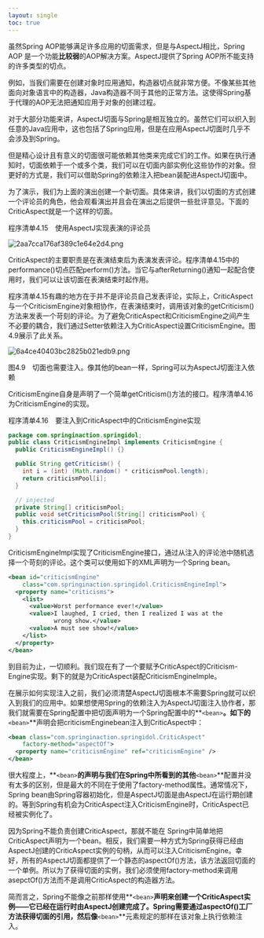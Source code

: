 ```yaml
---
layout: single
toc: true
---
```


虽然Spring AOP能够满足许多应用的切面需求，但是与AspectJ相比，Spring AOP 是一个功能**比较弱**的AOP解决方案。AspectJ提供了Spring AOP所不能支持的许多类型的切点。

例如，当我们需要在创建对象时应用通知，构造器切点就非常方便。不像某些其他面向对象语言中的构造器，Java构造器不同于其他的正常方法。这使得Spring基于代理的AOP无法把通知应用于对象的创建过程。

对于大部分功能来讲，AspectJ切面与Spring是相互独立的。虽然它们可以织入到任意的Java应用中，这也包括了Spring应用，但是在应用AspectJ切面时几乎不会涉及到Spring。

但是精心设计且有意义的切面很可能依赖其他类来完成它们的工作。如果在执行通知时，切面依赖于一个或多个类，我们可以在切面内部实例化这些协作的对象。但更好的方式是，我们可以借助Spring的依赖注入把bean装配进AspectJ切面中。

为了演示，我们为上面的演出创建一个新切面。具体来讲，我们以切面的方式创建一个评论员的角色，他会观看演出并且会在演出之后提供一些批评意见。下面的CriticAspect就是一个这样的切面。

程序清单4.15　使用AspectJ实现表演的评论员

![2aa7cca176af389c1e64e2d4.png](/image/2aa7cca176af389c1e64e2d4.png)

CriticAspect的主要职责是在表演结束后为表演发表评论。程序清单4.15中的performance()切点匹配perform()方法。当它与afterReturning()通知一起配合使用时，我们可以让该切面在表演结束时起作用。

程序清单4.15有趣的地方在于并不是评论员自己发表评论，实际上，CriticAspect与一个CriticismEngine对象相协作，在表演结束时，调用该对象的getCriticism()方法来发表一个苛刻的评论。为了避免CriticAspect和CriticismEngine之间产生不必要的耦合，我们通过Setter依赖注入为CriticAspect设置CriticismEngine。图4.9展示了此关系。

![6a4ce40403bc2825b021edb9.png](/image/6a4ce40403bc2825b021edb9.png)

图4.9　切面也需要注入。像其他的bean一样，Spring可以为AspectJ切面注入依赖

CriticismEngine自身是声明了一个简单getCriticism()方法的接口。程序清单4.16为CriticismEngine的实现。

程序清单4.16　要注入到CriticAspect中的CriticismEngine实现

```java
package com.springinaction.springidol;
public class CriticismEngineImpl implements CriticismEngine {
  public CriticismEngineImpl() {}

  public String getCriticism() {
    int i = (int) (Math.random() * criticismPool.length);
    return criticismPool[i];
  }

  // injected
  private String[] criticismPool;
  public void setCriticismPool(String[] criticismPool) {
    this.criticismPool = criticismPool;
  }
}
```

CriticismEngineImpl实现了CriticismEngine接口，通过从注入的评论池中随机选择一个苛刻的评论。这个类可以使用如下的XML声明为一个Spring bean。

```xml
<bean id="criticismEngine"
    class="com.springinaction.springidol.CriticismEngineImpl">
  <property name="criticisms">
    <list>
      <value>Worst performance ever!</value>
      <value>I laughed, I cried, then I realized I was at the
             wrong show.</value>
      <value>A must see show!</value>
    </list>
  </property>
</bean>
```

到目前为止，一切顺利。我们现在有了一个要赋予CriticAspect的Criticism-Engine实现。剩下的就是为CriticAspect装配CriticismEngineImple。

在展示如何实现注入之前，我们必须清楚AspectJ切面根本不需要Spring就可以织入到我们的应用中。如果想使用Spring的依赖注入为AspectJ切面注入协作者，那我们就需要在Spring配置中把切面声明为一个Spring配置中的**`<bean>`**。如下的**`<bean>`**声明会把criticismEnginebean注入到CriticAspect中：

```xml
<bean class="com.springinaction.springidol.CriticAspect"
    factory-method="aspectOf">
  <property name="criticismEngine" ref="criticismEngine" />
</bean>
```

很大程度上，**`<bean>`**的声明与我们在Spring中所看到的其他**`<bean>`**配置并没有太多的区别，但是最大的不同在于使用了factory-method属性。通常情况下，Spring bean由Spring容器初始化，但是AspectJ切面是由AspectJ在运行期创建的。等到Spring有机会为CriticAspect注入CriticismEngine时，CriticAspect已经被实例化了。

因为Spring不能负责创建CriticAspect，那就不能在 Spring中简单地把CriticAspect声明为一个bean。相反，我们需要一种方式为Spring获得已经由AspectJ创建的CriticAspect实例的句柄，从而可以注入CriticismEngine。幸好，所有的AspectJ切面都提供了一个静态的aspectOf()方法，该方法返回切面的一个单例。所以为了获得切面的实例，我们必须使用factory-method来调用asepctOf()方法而不是调用CriticAspect的构造器方法。

简而言之，Spring不能像之前那样使用**`<bean>`**声明来创建一个CriticAspect实例——它已经在运行时由AspectJ创建完成了。Spring需要通过aspectOf()工厂方法获得切面的引用，然后像**`<bean>`**元素规定的那样在该对象上执行依赖注入。